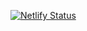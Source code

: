 [![Netlify Status](https://api.netlify.com/api/v1/badges/d42a2958-4574-4862-ace1-c05b76184ebb/deploy-status)](https://app.netlify.com/sites/rollmorethanone/deploys)
